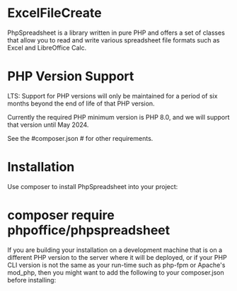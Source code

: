 # ExcelFileCreate
PhpSpreadsheet is a library written in pure PHP and offers a set of classes that allow you to read and write various spreadsheet file formats such as Excel and LibreOffice Calc. 

# PHP Version Support
LTS: Support for PHP versions will only be maintained for a period of six months beyond the end of life of that PHP version.

Currently the required PHP minimum version is PHP 8.0, and we will support that version until May 2024.

See the #composer.json # for other requirements.

# Installation
Use composer to install PhpSpreadsheet into your project:

# composer require phpoffice/phpspreadsheet
If you are building your installation on a development machine that is on a different PHP version to the server where it will be deployed,<be>
or if your PHP CLI version is not the same as your run-time such as php-fpm or Apache's mod_php,<be> 
then you might want to add the following to your composer.json before installing:<be>
